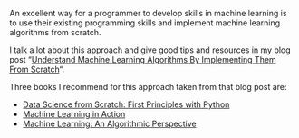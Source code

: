 An excellent way for a programmer to develop skills in machine learning is to use their existing programming skills and implement machine learning algorithms from scratch.

I talk a lot about this approach and give good tips and resources in my blog post “[Understand Machine Learning Algorithms By Implementing Them From Scratch](https://machinelearningmastery.com/understand-machine-learning-algorithms-by-implementing-them-from-scratch/)“.

Three books I recommend for this approach taken from that blog post are:

-   [Data Science from Scratch: First Principles with Python](https://amzn.to/31R8zmN)
-   [Machine Learning in Action](https://amzn.to/3gTgm9X)
-   [Machine Learning: An Algorithmic Perspective](https://amzn.to/2E7wMwJ)